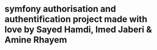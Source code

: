 # symfony authorisation and authentification project made with love by Sayed Hamdi, Imed Jaberi & Amine Rhayem
